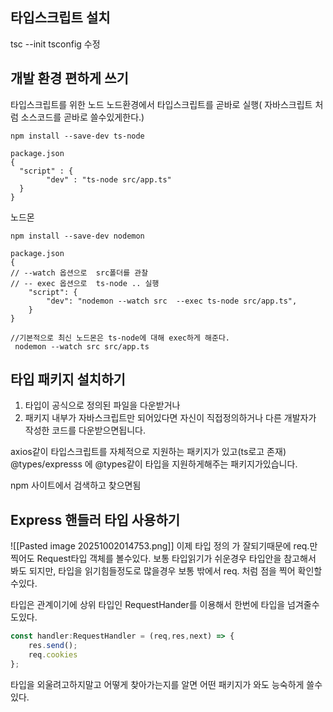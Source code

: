 ##  타입스크립트 설치
 tsc --init
 tsconfig 수정
## 개발 환경 편하게 쓰기
타입스크립트를 위한 노드
노드환경에서 타입스크립트를 곧바로 실행( 자바스크립트 처럼 소스코드를 곧바로 쓸수있게한다.)
```
npm install --save-dev ts-node

package.json
{
  "script" : {
		"dev" : "ts-node src/app.ts" 
  }
}
```
노드몬
```
npm install --save-dev nodemon

package.json
{
// --watch 옵션으로  src폴더를 관찰
// -- exec 옵션으로  ts-node .. 실행
	"script": {
		"dev": "nodemon --watch src  --exec ts-node src/app.ts",	
	}
}

//기본적으로 최신 노드몬은 ts-node에 대해 exec하게 해준다.
 nodemon --watch src src/app.ts
```

## 타입 패키지 설치하기
1. 타입이 공식으로 정의된 파일을  다운받거나
2. 패키지 내부가 자바스크립트만 되어있다면 자신이 직접정의하거나 다른 개발자가 작성한 코드를  다운받으면됩니다.

axios같이 타입스크립트를 자체적으로  지원하는 패키지가 있고(ts로고 존재)
@types/expresss 에 @types같이 타입을 지원하게해주는  패키지가있습니다.

npm 사이트에서 검색하고 찾으면됨

## Express 핸들러  타입 사용하기
![[Pasted image 20251002014753.png]]
이제 타입 정의 가 잘되기때문에 req.만 찍어도 Request타입  객체를 볼수있다. 보통 타입읽기가 쉬운경우  타입안을 참고해서 봐도 되지만, 타입을 읽기힘들정도로 많을경우 보통 밖에서 req. 처럼 점을 찍어 확인할수있다.

타입은 관계이기에 상위 타입인 RequestHander를 이용해서 한번에 타입을 넘겨줄수도있다.
```ts
const handler:RequestHandler = (req,res,next) => {
	res.send();
	req.cookies
};
```
타입을 외울려고하지말고 어떻게 찾아가는지를 알면 어떤 패키지가  와도 능숙하게 쓸수있다.